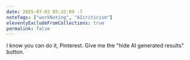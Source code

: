 ```yaml
---
date: 2025-07-02 05:22:09 -7
noteTags: ["workNoting", "AIcriticism"]
eleventyExcludeFromCollections: true
permalink: false
---
```

I know you can do it, Pinterest. Give me the "hide AI generated results" button.